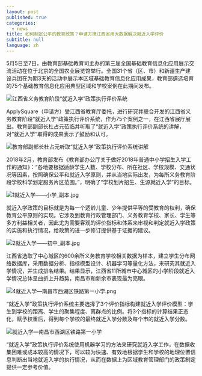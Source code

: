 ```yaml
---
layout: post
published: true
categories:
  - news
title: 如何制定公平的教育政策？申请方携江西省用大数据解决就近入学评价
subtitle: null
language: zh
---
```


5月5日至7日，由教育部基础教育司主办的第三届全国基础教育信息化应用展示交流活动在位于北京的全国农业展览馆举行。全国31个省（区、市）和新疆生产建设兵团在为期3天的活动中展示本区域基础教育信息化应用成果，教育部遴选培育的75个基础教育信息化应用典型区域和学校案例在此期间发布。

![江西省义务教育阶段“就近入学”政策执行评价系统]({{site.baseurl}}/image/微信截图_20180509120332_副本.jpg)

ApplySquare（申请方）受江西省教育厅委托，进行研究并联合开发的江西省义务教育阶段“就近入学”政策执行评价系统，作为75个案例之一，在江西省展厅展出。教育部副部长杜占元莅临并听取了“就近入学”政策执行评价系统的讲解，对“就近入学”取得的成果表示了鼓励和认可。

![教育部副部长杜占元听取“就近入学”政策执行评价系统讲解]({{site.baseurl}}/image/微信截图_20180509120407_副本.jpg)

2018年2月，教育部发布《教育部办公厅关于做好2018年普通中小学招生入学工作的通知》：“各地要根据适龄学生人数、学校分布、所在社区、学校规模、交通状况等因素，按照确保公平和就近入学原则，并从当地实际出发，为每所义务教育阶段学校科学划定服务片区范围。”，明确了“学校划片招生、生源就近入学”的目标。

![1就近入学——小学_副本.jpg]({{site.baseurl}}/image/1%E5%B0%B1%E8%BF%91%E5%85%A5%E5%AD%A6%E2%80%94%E2%80%94%E5%B0%8F%E5%AD%A6_%E5%89%AF%E6%9C%AC.jpg)

就近入学政策的目标就是为每一个适龄儿童、少年提供平等的受教育的权利，确保教育公平原则的实现。它涉及到教育行政管理部门、义务教育学校、家长、学生等多方利益相关者，因此尤为需要客观的评价指标和体系来审视和判定就近入学政策的实施和执行情况，给政策的进一步修订提供基于证据的建议。

![2就近入学——初中_副本.jpg]({{site.baseurl}}/image/2%E5%B0%B1%E8%BF%91%E5%85%A5%E5%AD%A6%E2%80%94%E2%80%94%E5%88%9D%E4%B8%AD_%E5%89%AF%E6%9C%AC.jpg)

江西省选取了中心城区的600余所义务教育学校相关数据为样本，建立学生分布网络数据库，采用数据分析、指标模型设计、机器学习等量化方法，来研究其就近入学情况，并生成排名结果。结果显示，江西省11所城市中心城区的小学阶段就近入学情况总体呈曲折上升趋势，南昌市和新余市表现最为亮眼。

 ![4就近入学—南昌市西湖区铁路第一小学.png]({{site.baseurl}}/image/4就近入学—南昌市西湖区铁路第一小学.png)

“就近入学”政策执行评价系统主要选择了3个评价指标构建就近入学评价模型：学生到学校的距离、学生的聚集程度、离群点的比例。将3个指标的计算结果正态化，赋予权重后，得到每个学校的最终就近入学分数及每个市的就近入学分数。
 
![就近入学—南昌市西湖区铁路第一小学]({{site.baseurl}}/image/4%E5%B0%B1%E8%BF%91%E5%85%A5%E5%AD%A6%E2%80%94%E5%8D%97%E6%98%8C%E5%B8%82%E8%A5%BF%E6%B9%96%E5%8C%BA%E9%93%81%E8%B7%AF%E7%AC%AC%E4%B8%80%E5%B0%8F%E5%AD%A6.png)

 “就近入学”政策执行评价系统使用机器学习的方法来研究就近入学工作，在数据收集困难或成本较高的情况下，可以较为快速、有效地根据学生和学校的地理位置信息判断出当地就近入学的执行情况，从而在数据上为区域教育管理部门的政策制定提供一定参考价值。
